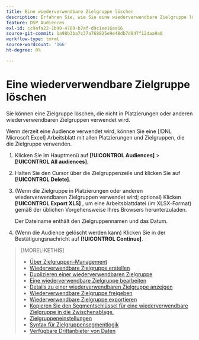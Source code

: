 ```yaml
---
title: Eine wiederverwendbare Zielgruppe löschen
description: Erfahren Sie, wie Sie eine wiederverwendbare Zielgruppe löschen.
feature: DSP Audiences
exl-id: cc9afa22-1b90-4709-b7af-d9c1ee16aa16
source-git-commit: 1a98b3ba7c37a768825e9e48db7d847f12daa9a0
workflow-type: tm+mt
source-wordcount: '166'
ht-degree: 0%

---
```


# Eine wiederverwendbare Zielgruppe löschen

Sie können eine Zielgruppe löschen, die nicht in Platzierungen oder anderen wiederverwendbaren Zielgruppen verwendet wird.

Wenn derzeit eine Audience verwendet wird, können Sie eine [!DNL Microsoft Excel] Arbeitsblatt mit allen Platzierungen und Zielgruppen, die die Zielgruppe verwenden.

1. Klicken Sie im Hauptmenü auf **[!UICONTROL Audiences]** > **[!UICONTROL All audiences]**.

1. Halten Sie den Cursor über die Zielgruppenzeile und klicken Sie auf **[!UICONTROL Delete]**.

1. (Wenn die Zielgruppe in Platzierungen oder anderen wiederverwendbaren Zielgruppen verwendet wird; optional) Klicken **[!UICONTROL Export XLS]** , um eine Arbeitsblattdatei (im XLSX-Format) gemäß der üblichen Vorgehensweise Ihres Browsers herunterzuladen.

   Der Dateiname enthält den Zielgruppennamen und das Datum.

1. (Wenn die Audience gelöscht werden kann) Klicken Sie in der Bestätigungsnachricht auf **[!UICONTROL Continue]**.

>[!MORELIKETHIS]
>
>* [Über Zielgruppen-Management](audience-about.md)
>* [Wiederverwendbare Zielgruppe erstellen](reusable-audience-create.md)
>* [Duplizieren einer wiederverwendbaren Zielgruppe](reusable-audience-duplicate.md)
>* [Eine wiederverwendbare Zielgruppe bearbeiten](reusable-audience-edit.md)
>* [Details zu einer wiederverwendbaren Zielgruppe anzeigen](reusable-audience-view-details.md)
>* [Wiederverwendbare Zielgruppe freigeben](reusable-audience-share.md)
>* [Wiederverwendbare Zielgruppe exportieren](reusable-audience-export.md)
>* [Kopieren Sie den Segmentschlüssel für eine wiederverwendbare Zielgruppe in die Zwischenablage.](reusable-audience-clipboard.md)
>* [Zielgruppeneinstellungen](audience-settings.md)
>* [Syntax für Zielgruppensegmentlogik](audience-segment-logic-syntax.md)
>* [Verfügbare Drittanbieter von Daten](third-party-data-providers.md)

